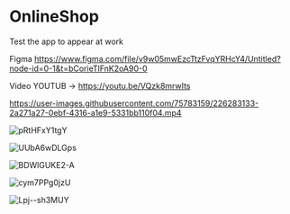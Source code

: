 # OnlineShop
Test the app to appear at work

Figma https://www.figma.com/file/v9w05mwEzcTtzFvqYRHcY4/Untitled?node-id=0-1&t=bCorieTlFnK2oA90-0

Video YOUTUB -> https://youtu.be/VQzk8mrwIts

https://user-images.githubusercontent.com/75783159/226283133-2a271a27-0ebf-4316-a1e9-5331bb110f04.mp4

![pRtHFxY1tgY](https://user-images.githubusercontent.com/75783159/226210697-73fda743-e5a8-4e51-91b3-2feaaa901a2a.jpg)

![UUbA6wDLGps](https://user-images.githubusercontent.com/75783159/226210701-cd1d494f-9e05-4684-819a-c5aaf7e97b47.jpg)

![BDWlGUKE2-A](https://user-images.githubusercontent.com/75783159/226210705-75d79d95-8f93-4eef-b0e6-b5f80e21287c.jpg)

![cym7PPg0jzU](https://user-images.githubusercontent.com/75783159/226210809-2c7f77c7-8e88-40ea-9575-333a7866dbe0.jpg)

![Lpj--sh3MUY](https://user-images.githubusercontent.com/75783159/226210717-6b8490ad-cda5-4446-af1f-c4cabb37eeb6.jpg)
